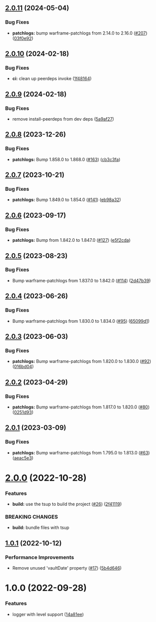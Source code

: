 ## [2.0.11](https://github.com/WFCD/warframe-relic-data/compare/v2.0.10...v2.0.11) (2024-05-04)


### Bug Fixes

* **patchlogs:** bump warframe-patchlogs from 2.14.0 to 2.16.0 ([#207](https://github.com/WFCD/warframe-relic-data/issues/207)) ([03f0e92](https://github.com/WFCD/warframe-relic-data/commit/03f0e920d716912f8e3619aa04efc608e4605489))

## [2.0.10](https://github.com/WFCD/warframe-relic-data/compare/v2.0.9...v2.0.10) (2024-02-18)


### Bug Fixes

* **ci:** clean up peerdeps invoke ([1f48164](https://github.com/WFCD/warframe-relic-data/commit/1f48164342287b54d3babb21fef3ed41af31c519))

## [2.0.9](https://github.com/WFCD/warframe-relic-data/compare/v2.0.8...v2.0.9) (2024-02-18)


### Bug Fixes

* remove install-peerdeps from dev deps ([5a9af27](https://github.com/WFCD/warframe-relic-data/commit/5a9af27fdb0db96c5bcaf560e7c01ea8d8b5c442))

## [2.0.8](https://github.com/WFCD/warframe-relic-data/compare/v2.0.7...v2.0.8) (2023-12-26)


### Bug Fixes

* **patchlogs:** Bump 1.858.0 to 1.868.0 ([#163](https://github.com/WFCD/warframe-relic-data/issues/163)) ([cb3c3fa](https://github.com/WFCD/warframe-relic-data/commit/cb3c3fafd24495f5d3191d9b520467b423e740d1))

## [2.0.7](https://github.com/WFCD/warframe-relic-data/compare/v2.0.6...v2.0.7) (2023-10-21)


### Bug Fixes

* **patchlogs:** Bump 1.849.0 to 1.854.0 ([#141](https://github.com/WFCD/warframe-relic-data/issues/141)) ([eb98a32](https://github.com/WFCD/warframe-relic-data/commit/eb98a327a886e95ad7a207879cdd275cc39ae605))

## [2.0.6](https://github.com/WFCD/warframe-relic-data/compare/v2.0.5...v2.0.6) (2023-09-17)


### Bug Fixes

* **patchlogs:** Bump from 1.842.0 to 1.847.0 ([#127](https://github.com/WFCD/warframe-relic-data/issues/127)) ([e5f2cda](https://github.com/WFCD/warframe-relic-data/commit/e5f2cdadefd177459f347f55ed7b7bcbc9611c8d))

## [2.0.5](https://github.com/WFCD/warframe-relic-data/compare/v2.0.4...v2.0.5) (2023-08-23)


### Bug Fixes

* Bump warframe-patchlogs from 1.837.0 to 1.842.0 ([#114](https://github.com/WFCD/warframe-relic-data/issues/114)) ([2d47b39](https://github.com/WFCD/warframe-relic-data/commit/2d47b39e1bd890dd264db0c99f18a21a68f10c6a))

## [2.0.4](https://github.com/WFCD/warframe-relic-data/compare/v2.0.3...v2.0.4) (2023-06-26)


### Bug Fixes

* Bump warframe-patchlogs from 1.830.0 to 1.834.0 ([#95](https://github.com/WFCD/warframe-relic-data/issues/95)) ([65099d1](https://github.com/WFCD/warframe-relic-data/commit/65099d18734f6c5857e68fb132bb721f237faf84))

## [2.0.3](https://github.com/WFCD/warframe-relic-data/compare/v2.0.2...v2.0.3) (2023-06-03)


### Bug Fixes

* **patchlogs:** Bump warframe-patchlogs from 1.820.0 to 1.830.0 ([#92](https://github.com/WFCD/warframe-relic-data/issues/92)) ([016bd04](https://github.com/WFCD/warframe-relic-data/commit/016bd04db9b2536660df6b4f1760b001e3885422))

## [2.0.2](https://github.com/WFCD/warframe-relic-data/compare/v2.0.1...v2.0.2) (2023-04-29)


### Bug Fixes

* **patchlogs:** Bump warframe-patchlogs from 1.817.0 to 1.820.0 ([#80](https://github.com/WFCD/warframe-relic-data/issues/80)) ([0251d93](https://github.com/WFCD/warframe-relic-data/commit/0251d93b481c0b5633228b8daf6367a9aba149f4))

## [2.0.1](https://github.com/WFCD/warframe-relic-data/compare/v2.0.0...v2.0.1) (2023-03-09)


### Bug Fixes

* **patchlogs:** Bump warframe-patchlogs from 1.795.0 to 1.813.0 ([#63](https://github.com/WFCD/warframe-relic-data/issues/63)) ([aeac5e3](https://github.com/WFCD/warframe-relic-data/commit/aeac5e306cdff1359feb84affa92e936c7da72b2))

# [2.0.0](https://github.com/WFCD/warframe-relic-data/compare/v1.0.1...v2.0.0) (2022-10-28)


### Features

* **build:** use the tsup to build the project ([#26](https://github.com/WFCD/warframe-relic-data/issues/26)) ([2f41119](https://github.com/WFCD/warframe-relic-data/commit/2f411194f16e237bd5f55dc582c389c34c86d0fd))


### BREAKING CHANGES

* **build:** bundle files with tsup

## [1.0.1](https://github.com/WFCD/warframe-relic-data/compare/v1.0.0...v1.0.1) (2022-10-12)


### Performance Improvements

* Remove unused 'vaultDate' property ([#17](https://github.com/WFCD/warframe-relic-data/issues/17)) ([5b4d646](https://github.com/WFCD/warframe-relic-data/commit/5b4d646e5dfdc4367b10a008f1ecb045af285088))

# 1.0.0 (2022-09-28)


### Features

* logger with level support ([14a81ee](https://github.com/WFCD/warframe-relic-data/commit/14a81eeea0fc8144ef76ec960c8d5e17762211b7))
